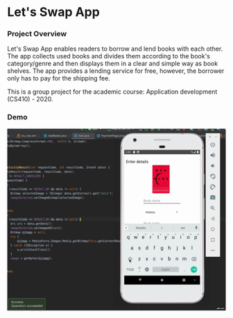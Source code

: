 # Let's Swap App


### Project Overview
Let's Swap App enables readers to borrow and lend books with each other. The app collects used books and divides them according to the book's category/genre and then displays them in a clear and simple way as book shelves. The app provides a lending service for free, however, the borrower only has to pay for the shipping fee. 

This is a group project for the academic course: Application development (CS410) - 2020.

### Demo
![](demo.gif)
